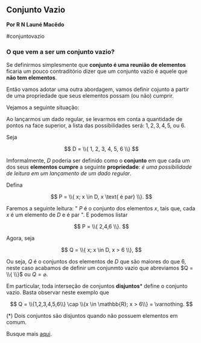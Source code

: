 ## Conjunto Vazio
**Por R N Launé Macêdo**

#conjuntovazio

### O que vem a ser um conjunto vazio?

Se definirmos simplesmente que **conjunto é uma reunião de elementos** ficaria um pouco contraditório dizer que um conjunto vazio é aquele que **não tem elementos**.


Então vamos adotar uma outra abordagem, vamos definir cojunto a partir de uma propriedade que seus elementos possam (ou não) cumprir.

Vejamos a seguinte situação:

Ao lançarmos um dado regular, se levarmos em conta a quantidade de pontos na face superior, 
a lista das possibilidades será: $1, 2, 3, 4, 5,$ ou $6$.

Seja

$$
D = \\{ 1, 2, 3, 4, 5, 6 \\}
$$

Imformalmente, $D$ poderia ser definido como o **conjunto** em que cada um dos seus **elementos cumpre** a seguinte **propriedade**: *é uma possibilidade de leitura em um lançamento de um dado regular*.

Defina

$$
P = \\{ x; x \in D, x \text{ é par} \\}.
$$

Faremos a seguinte leitura: " $P$ é o conjunto dos elementos $x$, tais que, cada $x$ é um elemento de $D$ e é par ".
E podemos listar

$$
P = \\{ 2,4,6 \\}.
$$

Agora, seja

$$
Q = \\{ x; x \in D, x > 6 \\},
$$

Ou seja, $Q$ é o conjuntos dos elementos de $D$ que são maiores do que $6$, neste caso acabamos de definir um conjunmto vazio que abreviamos $Q = \\{  \\}$ ou $Q = \varnothing$.

Em particular, toda interseção de conjuntos **disjuntos*** define o conjunto vazio. Basta observar neste exemplo que 

$$
Q = \\{1,2,3,4,5,6\\} \cap \\{x \in \mathbb{R}; x > 6\\} = \varnothing.
$$

(*) Dois conjuntos são disjuntos quando não possuem elementos em comum.

Busque mais [aqui](https://github.com/rlaunemacedo/artigos).
